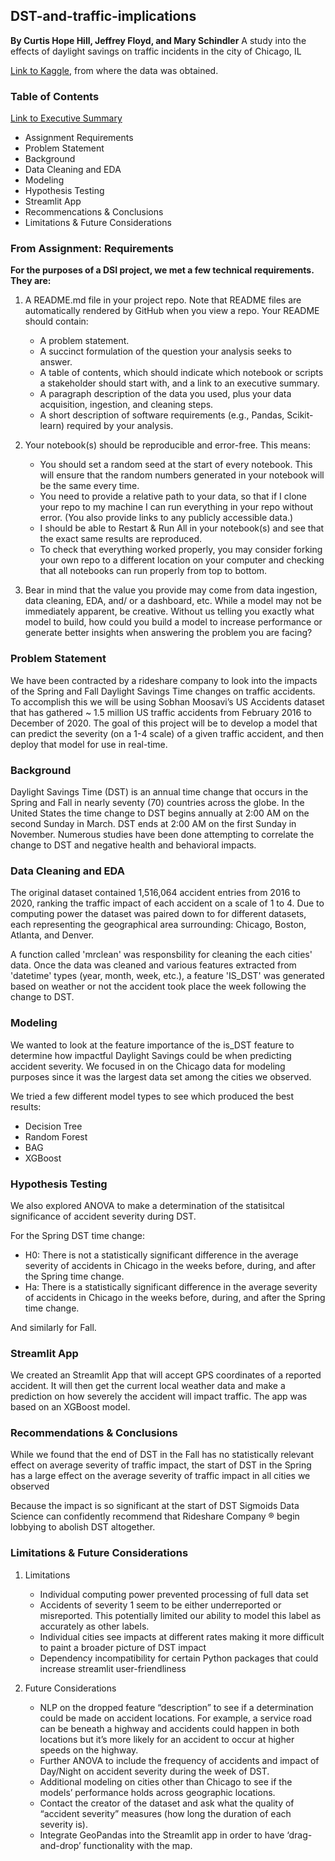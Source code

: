 ## DST-and-traffic-implications
**By Curtis Hope Hill, Jeffrey Floyd, and Mary Schindler**
A study into the effects of daylight savings on traffic incidents in the city of Chicago, IL

[Link to Kaggle](https://smoosavi.org/datasets/us_accidents), from where the data was obtained.


### Table of Contents
[Link to Executive Summary](https://docs.google.com/document/d/1ocNE4wLrWzBJRzkGMlQuR9KBSb5BC2hwFOq3vOTioyU/edit?usp=sharing)

- Assignment Requirements
- Problem Statement
- Background
- Data Cleaning and EDA
- Modeling
- Hypothesis Testing
- Streamlit App
- Recommencations & Conclusions
- Limitations & Future Considerations


### From Assignment: Requirements
**For the purposes of a DSI project, we met a few technical requirements. They are:**

1. A README.md file in your project repo. Note that README files are automatically rendered by GitHub when you view a repo. Your README should contain:
    - A problem statement.
    - A succinct formulation of the question your analysis seeks to answer.
    - A table of contents, which should indicate which notebook or scripts a stakeholder should start with, and a link to an executive summary.
    - A paragraph description of the data you used, plus your data acquisition, ingestion, and cleaning steps.
    - A short description of software requirements (e.g., Pandas, Scikit-learn) required by your analysis.

2. Your notebook(s) should be reproducible and error-free. This means:
    - You should set a random seed at the start of every notebook. This will ensure that the random numbers generated in your notebook will be the same every time.
    - You need to provide a relative path to your data, so that if I clone your repo to my machine I can run everything in your repo without error. (You also provide links to any publicly accessible data.)
    - I should be able to Restart & Run All in your notebook(s) and see that the exact same results are reproduced.
    - To check that everything worked properly, you may consider forking your own repo to a different location on your computer and checking that all notebooks can run properly from top to bottom.

3. Bear in mind that the value you provide may come from data ingestion, data cleaning, EDA, and/ or a dashboard, etc. While a model may not be immediately apparent, be creative. Without us telling you exactly what model to build, how could you build a model to increase performance or generate better insights when answering the problem you are facing?


### Problem Statement
We have been contracted by a rideshare company to look into the impacts of the Spring and Fall Daylight Savings Time changes on traffic accidents. To accomplish this we will be using Sobhan Moosavi’s US Accidents dataset that has gathered ~ 1.5 million US traffic accidents from February 2016 to December of 2020. The goal of this project will be to develop a model that can predict the severity (on a 1-4 scale) of a given traffic accident, and then deploy that model for use in real-time. 


### Background
Daylight Savings Time (DST) is an annual time change that occurs in the Spring and Fall in nearly seventy (70) countries across the globe. In the United States the time change to DST begins annually at 2:00 AM on the second Sunday in March. DST ends at 2:00 AM on the first Sunday in November. Numerous studies have been done attempting to correlate the change to DST and negative health and behavioral impacts.


### Data Cleaning and EDA
The original dataset contained 1,516,064 accident entries from 2016 to 2020, ranking the traffic impact of each accident on a scale of 1 to 4. Due to computing power the dataset was paired down to for different datasets, each representing the geographical area surrounding: Chicago, Boston, Atlanta, and Denver.

A function called 'mrclean' was responsbility for cleaning the each cities' data. Once the data was cleaned and various features extracted from 'datetime' types (year, month, week, etc.), a feature 'IS_DST' was generated based on weather or not the accident took place the week following the change to DST.


### Modeling
We wanted to look at the feature importance of the is_DST feature to determine how impactful Daylight Savings could be when predicting accident severity. We focused in on the Chicago data for modeling purposes since it was the largest data set among the cities we observed. 

We tried a few different model types to see which produced the best results: 
- Decision Tree
- Random Forest
- BAG
- XGBoost


### Hypothesis Testing
We also explored ANOVA to make a determination of the statisitcal significance of accident severity during DST. 

For the Spring DST time change:
- H0: There is not a statistically significant difference in the average severity of accidents in Chicago in the weeks before, during, and after the Spring time change.
- Ha: There is a statistically significant difference in the average severity of accidents in Chicago in the weeks before, during, and after the Spring time change.

And similarly for Fall. 


### Streamlit App
We created an Streamlit App that will accept GPS coordinates of a reported accident. It will then get the current local weather data and make a prediction on how severely the accident will impact traffic. The app was based on an XGBoost model. 


### Recommendations & Conclusions
While we found that the end of DST in the Fall has no statistically relevant effect on average severity of traffic impact, the start of DST in the Spring has a large effect on the average severity of traffic impact in all cities we observed

Because the impact is so significant at the start of DST Sigmoids Data Science can confidently recommend that Rideshare Company ® begin lobbying to abolish DST altogether. 


### Limitations & Future Considerations
1. Limitations
    - Individual computing power prevented processing of full data set
    - Accidents of severity 1 seem to be either underreported or misreported. This potentially limited our ability to model this label as accurately as other labels.
    - Individual cities see impacts at different rates making it more difficult to paint a broader picture of DST impact
    - Dependency incompatibility for certain Python packages that could increase streamlit user-friendliness
    
2. Future Considerations
    - NLP on the dropped feature “description”  to see if a determination could be made on accident locations. For example, a service road can be beneath a highway and accidents could happen in both locations but it’s more likely for an accident to occur at higher speeds on the highway. 
    - Further ANOVA to include the frequency of accidents and impact of Day/Night on accident severity during the week of DST.
    - Additional modeling on cities other than Chicago to see if the models’ performance holds across geographic locations.
    - Contact the creator of the dataset and ask what the quality of “accident severity” measures (how long the duration of each severity is).
    - Integrate GeoPandas into the Streamlit app in order to have ‘drag-and-drop’ functionality with the map. 

